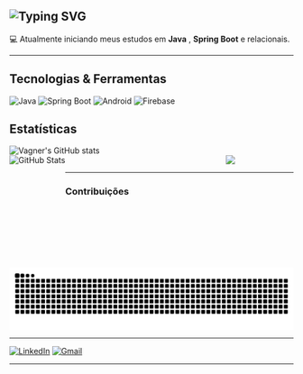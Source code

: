 

## ![Typing SVG](https://readme-typing-svg.herokuapp.com?size=30&color=000000&center=true&vCenter=true&width=500&lines=Olá,+eu+sou+Vagner+Souza)


💻 Atualmente iniciando meus estudos em **Java** , **Spring Boot** e relacionais.  

---

## Tecnologias & Ferramentas
<div>
  
![Java](https://img.shields.io/badge/Java-ED8B00?style=for-the-badge&logo=openjdk&logoColor=white)
![Spring Boot](https://img.shields.io/badge/Spring_Boot-6DB33F?style=for-the-badge&logo=springboot&logoColor=white)
![Android](https://img.shields.io/badge/Android-3DDC84?style=for-the-badge&logo=android&logoColor=white)
![Firebase](https://img.shields.io/badge/Firebase-FFCA28?style=for-the-badge&logo=firebase&logoColor=black)

</div>

## Estatísticas
<div>

![Vagner's GitHub stats](https://github-readme-stats.vercel.app/api?username=VagnerSouza2313&show_icons=true&theme=tokyonight)
</br>
 <img 
      align="left" 
      alt="GitHub Stats" 
      height="200" 
      src="https://github-readme-stats.vercel.app/api/top-langs/?username=vagnersouza2313&theme=tokyonight&layout=compact&custom_title=Tecnologias&langs_count=9" 
  />
<img src="https://media1.giphy.com/media/v1.Y2lkPTc5MGI3NjExYW80Y2dycHJvZWUwaG42Zm9kbGowaDBqNG55cDQ5cGNvbTA1MW1xMyZlcD12MV9pbnRlcm5hbF9naWZfYnlfaWQmY3Q9Zw/1229mlttgo8aR2/giphy.gif" 
     width="120" 
     style="display:block; margin-left:auto;" />

</div>

---
<div>

### Contribuições
<picture>
  <source media="(prefers-color-scheme: dark)" srcset="https://raw.githubusercontent.com/VagnerSouza2313/VagnerSouza2313/output/github-contribution-grid-snake-dark.svg">
 <source media="(prefers-color-scheme: light)" srcset="https://raw.githubusercontent.com/VagnerSouza2313/VagnerSouza2313/output/github-contribution-grid-snake-dark.svg">
<img align="center" alt="github contribution grid snake animation" src="https://raw.githubusercontent.com/VagnerSouza2313/VagnerSouza2313/output/github-contribution-grid-snake.svg">
</picture>

</div>

---
[![LinkedIn](https://img.shields.io/badge/LinkedIn-blue?style=for-the-badge&logo=linkedin&logoColor=white)](https://www.linkedin.com)  [![Gmail](https://img.shields.io/badge/Gmail-red?style=for-the-badge&logo=gmail&logoColor=white)](mailto:vagnersouza2313j@gmail.com)  

---
